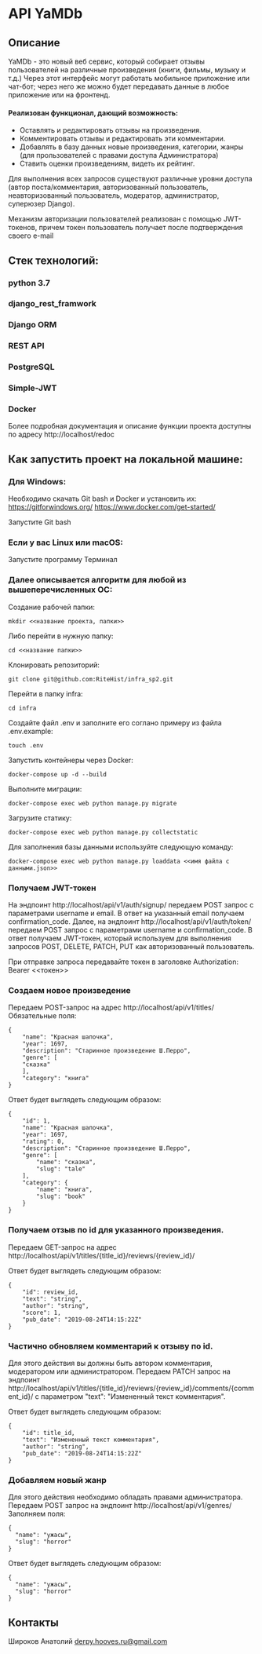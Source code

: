 # API YaMDb 
## Описание
YaMDb - это новый веб сервис, который собирает отзывы пользователей на различные произведения (книги, фильмы, музыку и т.д.) Через этот интерфейс могут работать мобильное приложение или чат-бот; через него же можно будет передавать данные в любое приложение или на фронтенд.

#### Реализован функционал, дающий возможность:
* Оставлять и редактировать отзывы на произведения.
* Комментировать отзывы и редактировать эти комментарии.
* Добавлять в базу данных новые произведения, категории, жанры (для прользователей с правами доступа Администратора) 
* Ставить оценки произведениям, видеть их рейтинг.

Для выполнения всех запросов существуют различные уровни доступа (автор поста/комментария, авторизованный пользователь, неавторизованный пользователь, модератор, администратор, суперюзер Django).

Механизм авторизации пользователей реализован с помощью JWT-токенов, причем токен пользователь получает после подтверждения своего e-mail 

## Стек технологий: 

### python 3.7
### django_rest_framwork
### Django ORM
### REST API
### PostgreSQL
### Simple-JWT
### Docker


Более подробная документация и описание функции проекта доступны по адресу 
http://localhost/redoс


## Как запустить проект на локальной машине:
### Для Windows:
Необходимо скачать Git bash и Docker и установить их:
https://gitforwindows.org/
https://www.docker.com/get-started/

Запустите Git bash

### Если у вас Linux или macOS:

Запустите программу Терминал

### Далее описывается алгоритм для любой из вышеперечисленных ОС:

Создание рабочей папки:

```
mkdir <<название проекта, папки>>
```

Либо перейти в нужную папку:

```
cd <<название папки>>
```

Клонировать репозиторий:

```
git clone git@github.com:RiteHist/infra_sp2.git
```

Перейти в папку infra:

```
cd infra
```

Создайте файл .env и заполните его соглано примеру из файла .env.example:

```
touch .env
```

Запустить контейнеры через Docker:

```
docker-compose up -d --build
```

Выполните миграции:

```
docker-compose exec web python manage.py migrate
```

Загрузите статику:

```
docker-compose exec web python manage.py collectstatic
```

Для заполнения базы данными используйте следующую команду:

```
docker-compose exec web python manage.py loaddata <<имя файла с данными.json>>
```


### Получаем JWT-токен
На эндпоинт http://localhost/api/v1/auth/signup/ передаем POST запрос с параметрами username и email. 
В ответ на указанный email получаем confirmation_code.
Далее, на эндпоинт http://localhost/api/v1/auth/token/ передаем POST запрос с параметрами username и confirmation_code. В ответ получаем JWT-токен, который используем для выполнения запросов POST, DELETE, PATCH, PUT как авторизованный пользователь.

При отправке запроса передавайте токен в заголовке Authorization: Bearer <<токен>>

### Создаем новoe произведение 
Передаем POST-запрос на адрес http://localhost/api/v1/titles/ 
Обязательные поля:   
```
{ 
    "name": "Красная шапочка",  
    "year": 1697,  
    "description": "Старинное произведение Ш.Перро",  
    "genre": [  
    "сказка"  
    ],  
    "category": "книга"  
}  
```
Ответ будет выглядеть следующим образом:   

```
{  
    "id": 1,  
    "name": "Красная шапочка",  
    "year": 1697,  
    "rating": 0,  
    "description": "Старинное произведение Ш.Перро",  
    "genre": [  
        "name": "сказка",  
        "slug": "tale"  
    ],  
    "category": {  
        "name": "книга",  
        "slug": "book"  
    } 
} 
```

### Получаем отзыв по id для указанного произведения.
Передаем GET-запрос на адрес http://localhost/api/v1/titles/{title_id}/reviews/{review_id}/

Ответ будет выглядеть следующим образом:

```
{  
    "id": review_id,  
    "text": "string",  
    "author": "string",  
    "score": 1,  
    "pub_date": "2019-08-24T14:15:22Z"   
} 
```

### Частично обновляем комментарий к отзыву по id.
Для этого действия вы должны быть автором комментария, модератором или администратором. 
Передаем PATCH запрос на эндпоинт http://localhost/api/v1/titles/{title_id}/reviews/{review_id}/comments/{comment_id}/ с параметром "text": "Измененный текст комментария". 

Ответ будет выглядеть следующим образом:  

```
{ 
    "id": title_id,  
    "text": "Измененный текст комментария",  
    "author": "string",  
    "pub_date": "2019-08-24T14:15:22Z"  
}   
```
### Добавляем новый жанр
Для этого действия необходимо обладать правами администратора.  
Передаем POST запрос на эндпоинт http://localhost/api/v1/genres/  
Заполняем поля:

```
{
  "name": "ужасы",
  "slug": "horror"
}
```
Ответ будет выглядеть следующим образом:

```
{
  "name": "ужасы",
  "slug": "horror"
}
```




## Контакты
Широков Анатолий derpy.hooves.ru@gmail.com
